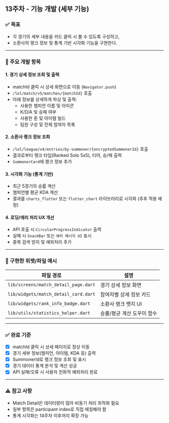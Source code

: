 ## 13주차 - 기능 개발 (세부 기능)

### ✅ 목표
- 각 경기의 세부 내용을 카드 클릭 시 볼 수 있도록 구성하고,
- 소환사의 랭크 정보 및 통계 기반 시각화 기능을 구현한다.

---

### 📌 주요 개발 항목

#### 1. 경기 상세 정보 조회 및 출력
- matchId 클릭 시 상세 화면으로 이동 (`Navigator.push`)
- `/lol/match/v5/matches/{matchId}` 호출
- 아래 정보를 상세하게 파싱 및 출력:
  - 사용한 챔피언 이름 및 아이콘
  - K/D/A 및 승패 여부
  - 사용한 룬 및 아이템 빌드
  - 팀원 구성 및 전체 참여자 목록

#### 2. 소환사 랭크 정보 조회
- `/lol/league/v4/entries/by-summoner/{encryptedSummonerId}` 호출
- 결과로부터 랭크 타입(Ranked Solo 5x5), 티어, 승/패 출력
- `SummonerCard`에 랭크 정보 추가

#### 3. 시각화 기능 (통계 기반)
- 최근 5경기의 승률 계산
- 챔피언별 평균 KDA 계산
- 결과를 `charts_flutter` 또는 `flutter_chart` 라이브러리로 시각화 (추후 적용 예정)

#### 4. 로딩/에러 처리 UX 개선
- API 호출 시 `CircularProgressIndicator` 출력
- 실패 시 `SnackBar` 또는 `에러 메시지 UI` 표시
- 중복 검색 방지 및 예외처리 추가

---

### 🧩 구현한 위젯/파일 예시

| 파일 경로 | 설명 |
|-----------|------|
| `lib/screens/match_detail_page.dart` | 경기 상세 정보 화면 |
| `lib/widgets/match_detail_card.dart` | 참여자별 상세 정보 카드 |
| `lib/widgets/rank_info_badge.dart` | 소환사 랭크 뱃지 UI |
| `lib/utils/statistics_helper.dart` | 승률/평균 계산 도우미 함수 |

---

### ✅ 완료 기준

- [x] matchId 클릭 시 상세 페이지로 정상 이동
- [x] 경기 세부 정보(챔피언, 아이템, KDA 등) 출력
- [x] SummonerId로 랭크 정보 조회 및 표시
- [x] 경기 데이터 통계 분석 및 계산 성공
- [x] API 실패/오류 시 사용자 친화적 예외처리 완료

---

### ⚠️ 참고 사항
- Match Detail은 데이터량이 많아 비동기 처리 최적화 필요
- 일부 항목은 participant index로 직접 매칭해야 함
- 통계 시각화는 14주차 이후까지 확장 가능
